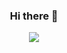 ### <p align="center">Hi there 👋</p>
<p align="center"><a><img align="center" src="https://github-readme-stats.vercel.app/api/top-langs/?username=DeluxerPanda&layout=compact&theme=tokyonight" /></a>
</p>
